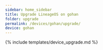 ```yaml
---
sidebar: home_sidebar
title: Upgrade LineageOS on gohan
folder: upgrade
permalink: /devices/gohan/upgrade/
device: gohan
---
```

{% include templates/device_upgrade.md %}
